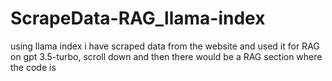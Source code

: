 # ScrapeData-RAG_llama-index
using llama index i have scraped data from the website and used it for RAG on gpt 3.5-turbo, scroll down and then there would be a RAG section where the code is
